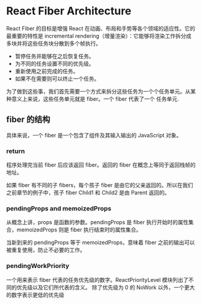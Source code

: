 # React Fiber Architecture
React Fiber 的目标是增强 React 在动画、布局和手势等各个领域的适应性。它的最重要的特性是 incremental rendering（增量渲染）：它能够将渲染工作拆分成多块并将这些任务块分散到多个帧执行。
- 暂停任务并能够在之后恢复任务。
- 为不同的任务设置不同的优先级。
- 重新使用之前完成的任务。
- 如果不在需要则可以终止一个任务。

为了做到这些事，我们首先需要一个方式来拆分这些任务为一个个任务单元。从某种意义上来说，这些任务单元就是 fiber。一个 fiber 代表了一个 任务单元.

## fiber 的结构
具体来说，一个 fiber 是一个包含了组件及其输入输出的 JavaScript 对象。

### return
程序处理完当前 fiber 后应该返回 fiber。返回的 fiber 在概念上等同于返回栈帧的地址。

如果 fiber 有不同的子 fibers，每个孩子 fiber 是由它的父亲返回的。所以在我们之前章节的例子中，孩子 fiber Child1 和 Child2 是由 Parent 返回的。

### pendingProps and memoizedProps
从概念上讲，props 是函数的参数。pendingProps 是 fiber 执行开始时的属性集合，memoizedProps 则是 fiber 执行结束时的属性集合。

当新到来的 pendingProps 等于 memoizedProps，意味着 fiber 之前的输出可以被重复使用，防止不必要的工作。

### pendingWorkPriority
一个用来表示 fiber 代表的任务优先级的数字。ReactPriorityLevel 模块列出了不同的优先级以及它们所代表的含义。
除了优先级为 0 的 NoWork 以外，一个更大的数字表示更低的优先级